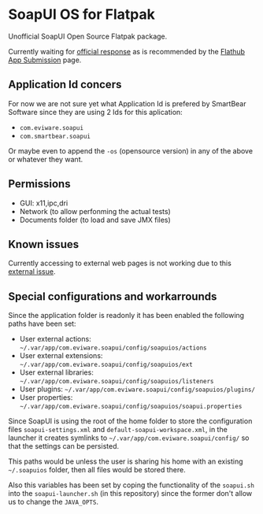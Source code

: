 # SoapUI OS for Flatpak

Unofficial SoapUI Open Source Flatpak package.

Currently waiting for [official response](https://github.com/SmartBear/soapui/issues/744) as is recommended by the [Flathub App Submission](https://github.com/flathub/flathub/wiki/App-Submission) page.

## Application Id concers

For now we are not sure yet what Application Id is prefered by SmartBear Software since they are using 2 Ids for this aplication:

- `com.eviware.soapui`
- `com.smartbear.soapui`

Or maybe even to append the `-os` (opensource version) in any of the above or whatever they want.

## Permissions

- GUI: x11,ipc,dri
- Network (to allow perfonming the actual tests)
- Documents folder (to load and save JMX files)

## Known issues

Currently accessing to external web pages is not working due to this [external issue](https://github.com/flathub/org.freedesktop.Sdk.Extension.openjdk17/issues/1).

## Special configurations and workarrounds

Since the application folder is readonly it has been enabled the following paths have been set:

- User external actions: `~/.var/app/com.eviware.soapui/config/soapuios/actions`
- User external extensions: `~/.var/app/com.eviware.soapui/config/soapuios/ext`
- User external libraries: `~/.var/app/com.eviware.soapui/config/soapuios/listeners`
- User plugins: `~/.var/app/com.eviware.soapui/config/soapuios/plugins/`
- User properties: `~/.var/app/com.eviware.soapui/config/soapuios/soapui.properties`

Since SoapUI is using the root of the home folder to store the configuration files `soapui-settings.xml` and `default-soapui-workspace.xml`, in the launcher it creates symlinks to `~/.var/app/com.eviware.soapui/config/` so that the settings can be persisted.

This paths would be unless the user is sharing his home with an existing `~/.soapuios` folder, then all files would be stored there.

Also this variables has been set by coping the functionality of the `soapui.sh` into the `soapui-launcher.sh` (in this repository) since the former don't allow us to change the `JAVA_OPTS`.

